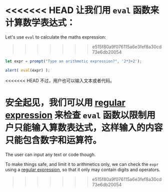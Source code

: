 <<<<<<< HEAD
让我们用 `eval` 函数来计算数学表达式：
=======
Let's use `eval` to calculate the maths expression:
>>>>>>> e515f80a9f076115a6e3fef8a30cd73e6db20054

```js demo run
let expr = prompt("Type an arithmetic expression?", '2*3+2');

alert( eval(expr) );
```

<<<<<<< HEAD
不过，用户也可以输入文本或者代码。

安全起见，我们可以用 [regular expression](info:regular-expressions) 来检查 `eval` 函数以限制用户只能输入算数表达式，这样输入的内容只能包含数字和运算符。
=======
The user can input any text or code though.

To make things safe, and limit it to arithmetics only, we can check the `expr` using a [regular expression](info:regular-expressions), so that it only may contain digits and operators.
>>>>>>> e515f80a9f076115a6e3fef8a30cd73e6db20054
